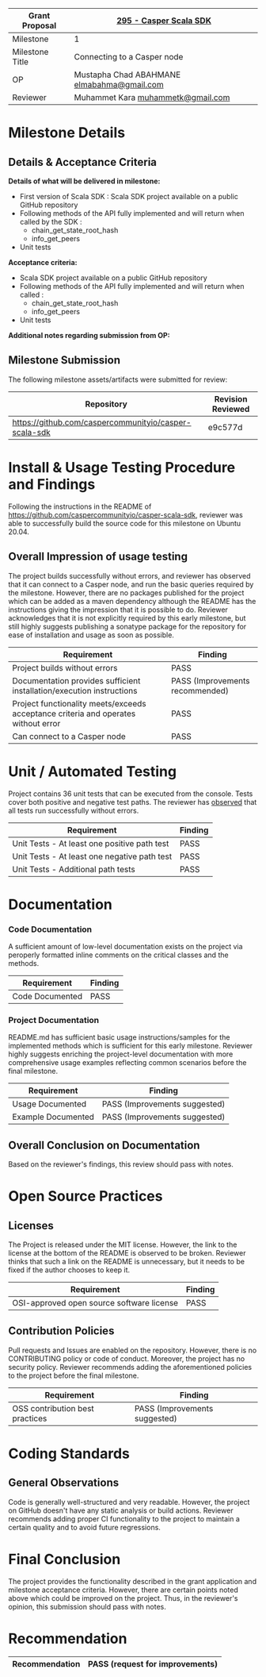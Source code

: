 Grant Proposal | [295 - Casper Scala SDK](https://portal.devxdao.com/public-proposals/295)
------------ | -------------
Milestone | 1
Milestone Title | Connecting to a Casper node
OP | Mustapha Chad ABAHMANE <elmabahma@gmail.com>
Reviewer | Muhammet Kara <muhammetk@gmail.com>

# Milestone Details

## Details & Acceptance Criteria

**Details of what will be delivered in milestone:**

- First version of Scala SDK : Scala SDK project available on a public GitHub repository
- Following methods of the API fully implemented and will return when called by the SDK :
  * chain_get_state_root_hash
  * info_get_peers
- Unit tests

**Acceptance criteria:**

- Scala SDK project available on a public GitHub repository
- Following methods of the API fully implemented and will return when called :
  * chain_get_state_root_hash
  * info_get_peers
- Unit tests

**Additional notes regarding submission from OP:**



## Milestone Submission

The following milestone assets/artifacts were submitted for review:

Repository | Revision Reviewed
------------ | -------------
https://github.com/caspercommunityio/casper-scala-sdk | e9c577d

# Install & Usage Testing Procedure and Findings

Following the instructions in the README of https://github.com/caspercommunityio/casper-scala-sdk, reviewer was able to successfully build the source code for this milestone on Ubuntu 20.04.

## Overall Impression of usage testing

The project builds successfully without errors, and reviewer has observed that it can connect to a Casper node, and run the basic queries required by the milestone. However, there are no packages published for the project which can be added as a maven dependency although the README has the instructions giving the impression that it is possible to do. Reviewer acknowledges that it is not explicitly required by this early milestone, but still highly suggests publishing a sonatype package for the repository for ease of installation and usage as soon as possible.

Requirement | Finding
------------ | -------------
Project builds without errors | PASS
Documentation provides sufficient installation/execution instructions | PASS (Improvements recommended)
Project functionality meets/exceeds acceptance criteria and operates without error | PASS
Can connect to a Casper node | PASS

# Unit / Automated Testing

Project contains 36 unit tests that can be executed from the console. Tests cover both positive and negative test paths. The reviewer has [observed](assets/test-run.md) that all tests run successfully without errors.

Requirement | Finding
------------ | -------------
Unit Tests - At least one positive path test | PASS
Unit Tests - At least one negative path test | PASS
Unit Tests - Additional path tests | PASS

# Documentation

### Code Documentation

A sufficient amount of low-level documentation exists on the project via peroperly formatted inline comments on the critical classes and the methods.

Requirement | Finding
------------ | -------------
Code Documented | PASS

### Project Documentation

README.md has sufficient basic usage instructions/samples for the implemented methods which is sufficient for this early milestone. Reviewer highly suggests enriching the project-level documentation with more comprehensive usage examples reflecting common scenarios before the final milestone.

Requirement | Finding
------------ | -------------
Usage Documented | PASS (Improvements suggested)
Example Documented | PASS (Improvements suggested)

## Overall Conclusion on Documentation

Based on the reviewer's findings, this review should pass with notes.

# Open Source Practices

## Licenses

The Project is released under the MIT license. However, the link to the license at the bottom of the README is observed to be broken. Reviewer thinks that such a link on the README is unnecessary, but it needs to be fixed if the author chooses to keep it.

Requirement | Finding
------------ | -------------
OSI-approved open source software license | PASS

## Contribution Policies

Pull requests and Issues are enabled on the repository. However, there is no CONTRIBUTING policy or code of conduct. Moreover, the project has no security policy. Reviewer recommends adding the aforementioned policies to the project before the final milestone.

Requirement | Finding
------------ | -------------
OSS contribution best practices | PASS (Improvements suggested)

# Coding Standards

## General Observations

Code is generally well-structured and very readable. However, the project on GitHub doesn't have any static analysis or build actions. Reviewer recommends adding proper CI functionality to the project to maintain a certain quality and to avoid future regressions.

# Final Conclusion

The project provides the functionality described in the grant application and milestone acceptance criteria. However, there are certain points noted above which could be improved on the project. Thus, in the reviewer's opinion, this submission should pass with notes.

# Recommendation

Recommendation | PASS (request for improvements)
------------ | -------------
